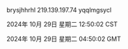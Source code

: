 brysjhhrhl 219.139.197.74 yqqlmgsycl

2024年 10月 29日 星期二 12:50:02 CST

2024年 10月 29日 星期二 04:50:02 GMT
